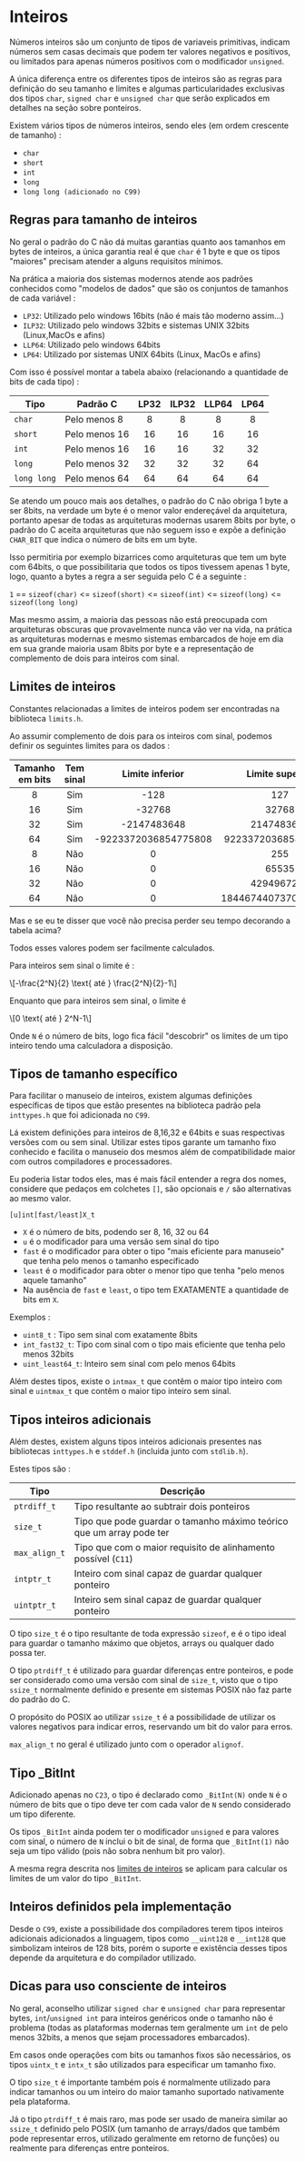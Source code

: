 # Inteiros
Números inteiros são um conjunto de tipos de variaveis primitivas, indicam números sem casas decimais que podem ter valores negativos e positivos, ou limitados para apenas números positivos com o modificador `unsigned`.

A única diferença entre os diferentes tipos de inteiros são as regras para definição do seu tamanho e limites e algumas particularidades exclusivas dos tipos `char`, `signed char` e `unsigned char` que serão explicados em detalhes na seção sobre ponteiros.

Existem vários tipos de números inteiros, sendo eles (em ordem crescente de tamanho) : 
- `char` 
- `short` 
- `int` 
- `long` 
- `long long (adicionado no C99)` 

## Regras para tamanho de inteiros

No geral o padrão do C não dá muitas garantias quanto aos tamanhos em bytes de inteiros, a única garantia real é que `char` é 1 byte e que os tipos "maiores" precisam atender a alguns requisitos mínimos.

Na prática a maioria dos sistemas modernos atende aos padrões conhecidos como "modelos de dados" que são os conjuntos de tamanhos de cada variável : 
- `LP32`: Utilizado pelo windows 16bits (não é mais tão moderno assim...)
- `ILP32`: Utilizado pelo windows 32bits e sistemas UNIX 32bits (Linux,MacOs e afins)
- `LLP64`: Utilizado pelo windows 64bits
- `LP64`: Utilizado por sistemas UNIX 64bits (Linux, MacOs e afins)

Com isso é possível montar a tabela abaixo (relacionando a quantidade de bits de cada tipo) : 

| Tipo        | Padrão C       | LP32 | ILP32 | LLP64 | LP64 |  
| ----------- | -------------- | :--: | :---: | :---: | :--: |
| `char`      | Pelo menos 8   |  8   |   8   |   8   |   8  |
| `short`     | Pelo menos 16  |  16  |   16  |  16   |  16  |
| `int`       | Pelo menos 16  |  16  |   16  |  32   |  32  |
| `long`      | Pelo menos 32  |  32  |   32  |  32   |  64  |
| `long long` | Pelo menos 64  |  64  |   64  |  64   |  64  |

Se atendo um pouco mais aos detalhes, o padrão do C não obriga 1 byte a ser 8bits, na verdade um byte é o menor valor endereçável da arquitetura, portanto apesar de todas as arquiteturas modernas usarem 8bits por byte, o padrão do C aceita arquiteturas que não seguem isso e expõe a definição `CHAR_BIT` que indica o número de bits em um byte.

Isso permitiria por exemplo bizarrices como arquiteturas que tem um byte com 64bits, o que possibilitaria que todos os tipos tivessem apenas 1 byte, logo, quanto a bytes a regra a ser seguida pelo C é a seguinte : 

`1` == `sizeof(char)` <= `sizeof(short)` <= `sizeof(int)` <= `sizeof(long)` <= `sizeof(long long)`

Mas mesmo assim, a maioria das pessoas não está preocupada com arquiteturas obscuras que provavelmente nunca vão ver na vida, na prática as arquiteturas modernas e mesmo sistemas embarcados de hoje em dia em sua grande maioria usam 8bits por byte e a representação de complemento de dois para inteiros com sinal.

## Limites de inteiros
Constantes relacionadas a limites de inteiros podem ser encontradas na biblioteca `limits.h`.

Ao assumir complemento de dois para os inteiros com sinal, podemos definir os seguintes limites para os dados : 

| Tamanho em bits | Tem sinal | Limite inferior      | Limite superior      |
| :-------------: | :-------: | :------------------: | :------------------: |
|        8        |    Sim    | -128                 | 127                  |
|       16        |    Sim    | -32768               | 32768                |
|       32        |    Sim    | -2147483648          | 2147483647           |
|       64        |    Sim    | -9223372036854775808 | 9223372036854775807  |
|        8        |    Não    | 0                    | 255                  |
|       16        |    Não    | 0                    | 65535                |
|       32        |    Não    | 0                    | 4294967295           |
|       64        |    Não    | 0                    | 18446744073709551616 |

Mas e se eu te disser que você não precisa perder seu tempo decorando a tabela acima? 

Todos esses valores podem ser facilmente calculados.

Para inteiros sem sinal o limite é : 

\\[-\frac{2^N}{2} \text{ até } \frac{2^N}{2}-1\\]

Enquanto que para inteiros sem sinal, o limite é 

\\[0 \text{ até } 2^N-1\\]

Onde `N` é o número de bits, logo fica fácil "descobrir" os limites de um tipo inteiro tendo uma calculadora a disposição.

## Tipos de tamanho específico 
Para facilitar o manuseio de inteiros, existem algumas definições específicas de tipos que estão presentes na biblioteca padrão pela `inttypes.h` que foi adicionada no `C99`.

Lá existem definições para inteiros de 8,16,32 e 64bits e suas respectivas versões com ou sem sinal. Utilizar estes tipos garante um tamanho fixo conhecido e facilita o manuseio dos mesmos além de compatibilidade maior com outros compiladores e processadores.

Eu poderia listar todos eles, mas é mais fácil entender a regra dos nomes, considere que pedaços em colchetes `[]`, são opcionais e `/` são alternativas ao mesmo valor. 

`[u]int[fast/least]X_t`

- `X` é o número de bits, podendo ser 8, 16, 32 ou 64
- `u` é o modificador para uma versão sem sinal do tipo
- `fast` é o modificador para obter o tipo "mais eficiente para manuseio" que tenha pelo menos o tamanho especificado
- `least` é o modificador para obter o menor tipo que tenha "pelo menos aquele tamanho"
- Na ausência de `fast` e `least`, o tipo tem EXATAMENTE a quantidade de bits em `X`. 

Exemplos : 
- `uint8_t` : Tipo sem sinal com exatamente 8bits
- `int_fast32_t`: Tipo com sinal com o tipo mais eficiente que tenha pelo menos 32bits
- `uint_least64_t`: Inteiro sem sinal com pelo menos 64bits

Além destes tipos, existe o `intmax_t` que contêm o maior tipo inteiro com sinal  e `uintmax_t` que contêm o maior tipo inteiro sem sinal.

## Tipos inteiros adicionais
Além destes, existem alguns tipos inteiros adicionais presentes nas bibliotecas `inttypes.h` e `stddef.h` (incluida junto com `stdlib.h`).

Estes tipos são : 

| Tipo          | Descrição                                                            |
| ------------- | -------------------------------------------------------------------- |
| `ptrdiff_t`   | Tipo resultante ao subtrair dois ponteiros                           | 
| `size_t`      | Tipo que pode guardar o tamanho máximo teórico que um array pode ter |
| `max_align_t` | Tipo que com o maior requisito de alinhamento possível (`C11`)       |
| `intptr_t`    | Inteiro com sinal capaz de guardar qualquer ponteiro                 |
| `uintptr_t`   | Inteiro sem sinal capaz de guardar qualquer ponteiro                 |

O tipo `size_t` é o tipo resultante de toda expressão `sizeof`, e é o tipo ideal para guardar o tamanho máximo que objetos, arrays ou qualquer dado possa ter.

O tipo `ptrdiff_t` é utilizado para guardar diferenças entre ponteiros, e pode ser considerado como uma versão com sinal de `size_t`, visto que o tipo `ssize_t` normalmente definido e presente em sistemas POSIX não faz parte do padrão do C.

O propósito do POSIX ao utilizar `ssize_t` é a possibilidade de utilizar os valores negativos para indicar erros, reservando um bit do valor para erros.

`max_align_t` no geral é utilizado junto com o operador `alignof`.

## Tipo _BitInt
Adicionado apenas no `C23`, o tipo é declarado como `_BitInt(N)` onde `N` é o número de bits que o tipo deve ter com cada valor de `N` sendo considerado um tipo diferente.

Os tipos `_BitInt` ainda podem ter o modificador `unsigned` e para valores com sinal, o número de `N` inclui o bit de sinal, de forma que `_BitInt(1)` não seja um tipo válido (pois não sobra nenhum bit pro valor).

A mesma regra descrita nos [limites de inteiros](#limites-de-inteiros) se aplicam para calcular os limites de um valor do tipo `_BitInt`.

## Inteiros definidos pela implementação
Desde o `C99`, existe a possibilidade dos compiladores terem tipos inteiros adicionais adicionados a linguagem, tipos como `__uint128` e `__int128` que simbolizam inteiros de 128 bits, porém o suporte e existência desses tipos depende da arquitetura e do compilador utilizado.

## Dicas para uso consciente de inteiros
No geral, aconselho utilizar `signed char` e `unsigned char` para representar bytes, `int`/`unsigned int` para inteiros genéricos onde o tamanho não é problema (todas as plataformas modernas tem geralmente um `int` de pelo menos 32bits, a menos que sejam processadores embarcados).

Em casos onde operações com bits ou tamanhos fixos são necessários, os tipos `uintx_t` e `intx_t` são utilizados para especificar um tamanho fixo.

O tipo `size_t` é importante também pois é normalmente utilizado para indicar tamanhos ou um inteiro do maior tamanho suportado nativamente pela plataforma.

Já o tipo `ptrdiff_t` é mais raro, mas pode ser usado de maneira similar ao `ssize_t` definido pelo POSIX (um tamanho de arrays/dados que também pode representar erros, utilizado geralmente em retorno de funções) ou realmente para diferenças entre ponteiros.






